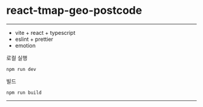 # react-tmap-geo-postcode

---

- vite + react + typescript
- eslint + prettier
- emotion

로컬 실행
```
npm run dev
```

빌드
```
npm run build
```

---

